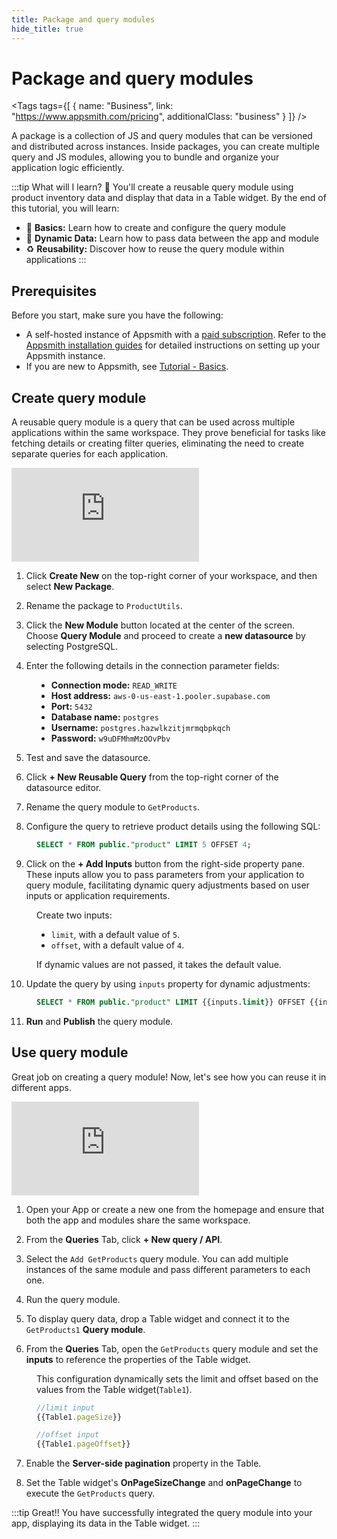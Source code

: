 ```yaml
---
title: Package and query modules
hide_title: true
---
```


<!-- vale off -->

<div className="tag-wrapper">
 <h1>Package and query modules</h1>

<Tags
tags={[
{ name: "Business", link: "https://www.appsmith.com/pricing", additionalClass: "business" }
]}
/>

</div>

<!-- vale on -->

A package is a collection of JS and query modules that can be versioned and distributed across instances. Inside packages, you can create multiple query and JS modules, allowing you to bundle and organize your application logic efficiently.

:::tip What will I learn? 📝
You'll create a reusable query module using product inventory data and display that data in a Table widget. By the end of this tutorial, you will learn:

* 🔧 **Basics:** Learn how to create and configure the query module
* 🔄 **Dynamic Data:** Learn how to pass data between the app and module
* ♻️ **Reusability:** Discover how to reuse the query module within applications
:::

## Prerequisites
Before you start, make sure you have the following:

* A self-hosted instance of Appsmith with a [paid subscription](https://www.appsmith.com/pricing). Refer to the [Appsmith installation guides](/getting-started/setup/installation-guides) for detailed instructions on setting up your Appsmith instance.
* If you are new to Appsmith, see [Tutorial - Basics](/getting-started/tutorials/start-building).


## Create query module

A reusable query module is a query that can be used across multiple applications within the same workspace. They prove beneficial for tasks like fetching details or creating filter queries, eliminating the need to create separate queries for each application.


<div style={{ position: "relative", paddingBottom: "calc(50.520833333333336% + 41px)", height: "0", width: "100%" }}>
  <iframe src="https://demo.arcade.software/Zm91UIkEM0nSlq2MGzOQ?embed" frameborder="0" loading="lazy" webkitallowfullscreen mozallowfullscreen allowfullscreen style={{ position: "absolute", top: "0", left: "0", width: "100%", height: "100%", colorScheme: "light" }} title="Appsmith | Connect Data">
  </iframe>
</div>


1. Click **Create New** on the top-right corner of your workspace, and then select **New Package**.

2. Rename the package to `ProductUtils`.

3. Click the **New Module** button located at the center of the screen. Choose **Query Module** and proceed to create a **new datasource** by selecting PostgreSQL.

4. Enter the following details in the connection parameter fields:

<dd>

* **Connection mode:** `READ_WRITE`
* **Host address:** `aws-0-us-east-1.pooler.supabase.com`
* **Port:** `5432`
* **Database name:** `postgres`
* **Username:** `postgres.hazwlkzitjmrmqbpkqch`
* **Password:** `w9uDFMhmMzOOvPbv`

</dd>

5. Test and save the datasource.

6. Click **+ New Reusable Query** from the top-right corner of the datasource editor.

7. Rename the query module to `GetProducts`.

8. Configure the query to retrieve product details using the following SQL:


<dd>

```sql
SELECT * FROM public."product" LIMIT 5 OFFSET 4;
```

</dd>

9. Click on the **+ Add Inputs** button from the right-side property pane. These inputs allow you to pass parameters from your application to query module, facilitating dynamic query adjustments based on user inputs or application requirements. 

<dd>

Create two inputs:


* `limit`, with a default value of `5`.
* `offset`, with a default value of `4`.

If dynamic values are not passed, it takes the default value.

</dd>


10. Update the query by using `inputs` property for dynamic adjustments: 

<dd>


```sql
SELECT * FROM public."product" LIMIT {{inputs.limit}} OFFSET {{inputs.offset}};
```

</dd>

11. **Run** and **Publish** the query module.




## Use query module

Great job on creating a query module! Now, let's see how you can reuse it in different apps.


<div style={{ position: "relative", paddingBottom: "calc(50.520833333333336% + 41px)", height: "0", width: "100%" }}>
  <iframe src="https://demo.arcade.software/t77RIouwmGGXyyuUN8j8?embed" frameborder="0" loading="lazy" webkitallowfullscreen mozallowfullscreen allowfullscreen style={{ position: "absolute", top: "0", left: "0", width: "100%", height: "100%", colorScheme: "light" }} title="Appsmith | Connect Data">
  </iframe>
</div>


1. Open your App or create a new one from the homepage and ensure that both the app and modules share the same workspace.

2. From the **Queries** Tab, click **+ New query / API**.

3. Select the `Add GetProducts` query module. You can add multiple instances of the same module and pass different parameters to each one.

4. Run the query module.

5. To display query data, drop a Table widget and connect it to the `GetProducts1` **Query module**. 


6. From the **Queries** Tab, open the `GetProducts` query module and set the **inputs** to reference the properties of the Table widget.

<dd>

This configuration dynamically sets the limit and offset based on the values from the Table widget(`Table1`).

```js
//limit input
{{Table1.pageSize}}

//offset input
{{Table1.pageOffset}}
```

</dd>

7. Enable the **Server-side pagination** property in the Table.


8. Set the Table widget's **OnPageSizeChange** and **onPageChange** to execute the `GetProducts` query. 


:::tip Great!!
You have successfully integrated the query module into your app, displaying its data in the Table widget.
:::

